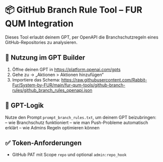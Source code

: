 # 📦 GitHub Branch Rule Tool – FUR QUM Integration

Dieses Tool erlaubt deinem GPT, per OpenAPI die Branchschutzregeln eines GitHub-Repositories zu analysieren.

## 🔧 Nutzung im GPT Builder

1. Öffne deinen GPT in https://platform.openai.com/gpts
2. Gehe zu → „Aktionen > Aktionen hinzufügen“
3. Importiere das Schema:
   https://raw.githubusercontent.com/Rabbit-Fur/System-by-FUR/main/fur-qum-tools/github-branch-rules/github_branch_rules_openapi.json

## 🧠 GPT-Logik

Nutze den Prompt `prompt_branch_rules.txt`, um deinem GPT beizubringen:
– wie Branchschutz funktioniert
– wie man Push-Probleme automatisch erklärt
– wie Admins Regeln optimieren können

## ✅ Token-Anforderungen

- GitHub PAT mit Scope `repo` und optional `admin:repo_hook`
